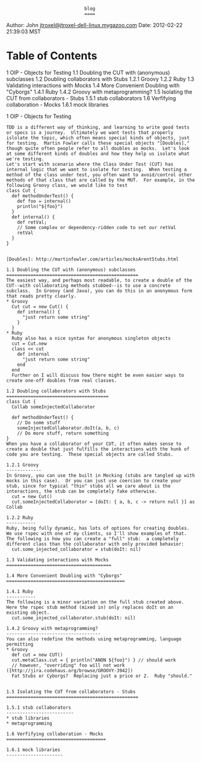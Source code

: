                                  blog
                                 ====

Author: John <jtroxel@jtroxel-dell-linux.mygazoo.com>
Date: 2012-02-22 21:39:03 MST


Table of Contents
=================
1 OIP - Objects for Testing 
    1.1 Doubling the CUT with (anonymous) subclasses 
    1.2 Doubling collaborators with Stubs 
        1.2.1 Groovy 
        1.2.2 Ruby 
    1.3 Validating interactions with Mocks 
    1.4 More Convenient Doubling with "Cyborgs" 
        1.4.1 Ruby 
        1.4.2 Groovy with metaprogramming? 
    1.5 Isolating the CUT from collaborators - Stubs 
        1.5.1 stub collaborators 
    1.6 Verfifying collaboration - Mocks 
        1.6.1 mock libraries 


1 OIP - Objects for Testing 
~~~~~~~~~~~~~~~~~~~~~~~~~~~~
TDD is a different way of thinking, and learning to write good tests or specs is a journey.  Ultimately we want tests that properly islolate the topic, which often means special kinds of objects, just for testing.  Martin Fowler calls these special objects "[Doubles]," though quite often people refer to all doubles as mocks.  Let's look at some different kinds of doubles and how they help us isolate what we're testing.
Let's start with scenario where the Class Under Test (CUT) has internal logic that we want to isolate for testing.  When testing a method of the class under test, you often want to avoid/control other methods of that class that are called by the MUT.  For example, in the following Groovy class, we would like to test 
class Cut {
  def methodUnderTest() {
    def foo = internal()
    println("${foo}")
  }
  def internal() {
    def retVal;
    // Some complex or dependency-ridden code to set our retVal
    retVal
  }
}


[Doubles]: http://martinfowler.com/articles/mocksArentStubs.html

1.1 Doubling the CUT with (anonymous) subclasses 
=================================================
The easiest way, and perhaps most readable, to create a double of the CUT--with collaborating methods stubbed--is to use a concrete subclass.  In Groovy (and Java), you can do this in an anonymous form that reads pretty clearly.  
* Groovy 
  Cut cut = new Cut() {
    def internal() {
      "just return some string"
    }
  }
* Ruby 
  Ruby also has a nice syntax for anonymous singleton objects
  cut = Cut.new
  class << cut
    def internal
      "just return some string"
    end
  end
  Further on I will discuss how there might be even easier ways to create one-off doubles from real classes.

1.2 Doubling collaborators with Stubs 
======================================
class Cut {
  Collab someInjectedCollaborator

  def methodUnderTest() {
    // Do some stuff
    someInjectedCollaborator.doIt(a, b, c)
    // Do more stuff, return something
}
When you have a collaborator of your CUT, it often makes sense to create a double that just fulfills the interactions with the hunk of code you are testing.  These special objects are called Stubs.  

1.2.1 Groovy 
-------------
In Groovy, you can use the built in Mocking (stubs are tangled up with mocks in this case).  Or you can just use coercion to create your stub, since for typical "thin" stubs all we care about is the interactions, the stub can be completely fake otherwise.
  cut = new Cut()
  cut.someInjectedCollaborator = [doIt: { a, b, c -> return null }] as Collab

1.2.2 Ruby 
-----------
Ruby, being fully dynamic, has lots of options for creating doubles.  We use rspec with one of my clients, so I'll show examples of that.  The following is how you can create a "full" stub:  a completely different class than the collaborator with only provided behavior:
  cut.some_injected_collaborator = stub(doIt: nil)

1.3 Validating interactions with Mocks 
=======================================

1.4 More Convenient Doubling with "Cyborgs" 
============================================

1.4.1 Ruby 
-----------
The following is a minor variation on the full stub created above.  Here the rspec stub method (mixed in) only replaces doIt on an existing object.
  cut.some_injected_collaborator.stub(doIt: nil)

1.4.2 Groovy with metaprogramming? 
-----------------------------------
You can also redefine the methods using metaprogramming, language permitting
* Groovy 
  def cut = new CUT()
  cut.metaClass.cut = { println("ANON ${foo}") } // should work
  // however, "overriding" foo will not work ([http://jira.codehaus.org/browse/GROOVY-3942])
  Fat Stubs or Cyborgs?  Replacing just a price or 2.  Ruby "should."
  

1.5 Isolating the CUT from collaborators - Stubs 
=================================================

1.5.1 stub collaborators 
-------------------------
* stub libraries 
* metaprogramming 

1.6 Verfifying collaboration - Mocks 
=====================================

1.6.1 mock libraries 
---------------------
